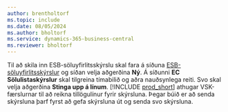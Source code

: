 ```yaml
---
author: brentholtorf
ms.topic: include
ms.date: 08/05/2024
ms.author: bholtorf
ms.service: dynamics-365-business-central
ms.reviewer: bholtorf
---
```


Til að skila inn ESB-söluyfirlitsskýrslu skal fara á síðuna [ESB-söluyfirlitsskýrslur](https://businesscentral.dynamics.com?page=321) og síðan velja aðgerðina **Ný**. Á síðunni **EC Sölulistaskýrslur** skal tilgreina tímabilið og aðra nauðsynlega reiti. Svo skal velja aðgerðina **Stinga upp á línum**. [!INCLUDE [prod_short](../includes/prod_short.md)] athugar VSK-færslurnar til að reikna tillögulínur fyrir skýrsluna. Þegar búið er að senda skýrsluna þarf fyrst að gefa skýrsluna út og senda svo skýrsluna.

